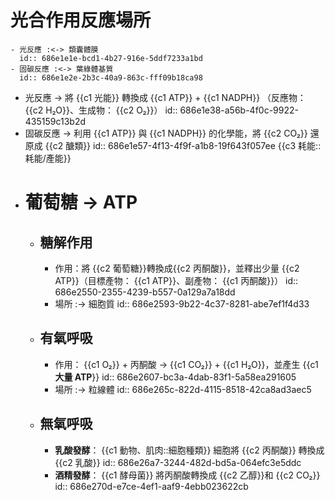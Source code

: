 # 光合作用反應場所
	- 光反應 :<-> 類囊體膜
	  id:: 686e1e1e-bcd1-4b27-916e-5ddf7233a1bd
	- 固碳反應 :<-> 葉綠體基質
	  id:: 686e1e2e-2b3c-40a9-863c-fff09b18ca98
- 光反應 -> 將 {{c1 光能}} 轉換成 {{c1 ATP}} + {{c1 NADPH}} （反應物： {{c2 H₂O}}、生成物： {{c2 O₂}}）
  id:: 686e1e38-a56b-4f0c-9922-435159c13b2d
- 固碳反應 -> 利用 {{c1 ATP}} 與 {{c1 NADPH}} 的化學能，將 {{c2 CO₂}} 還原成 {{c2 醣類}}
  id:: 686e1e57-4f13-4f9f-a1b8-19f643f057ee
  {{c3 耗能::耗能/產能}}
- # 葡萄糖 -> ATP
	- ## 糖解作用
		- 作用：將 {{c2 葡萄糖}}轉換成{{c2 丙酮酸}}，並釋出少量 {{c2 ATP}}（目標產物： {{c1 ATP}}、副產物： {{c1 丙酮酸}}）
		  id:: 686e2550-2355-4239-b557-0a129a7a18dd
		- 場所 :-> 細胞質
		  id:: 686e2593-9b22-4c37-8281-abe7ef1f4d33
	- ## 有氧呼吸
		- 作用： {{c1 O₂}} + 丙酮酸 -> {{c1 CO₂}} + {{c1 H₂O}}，並產生 {{c1 **大量 ATP**}}
		  id:: 686e2607-bc3a-4dab-83f1-5a58ea291605
		- 場所 :-> 粒線體
		  id:: 686e265c-822d-4115-8518-42ca8ad3aec5
	- ## 無氧呼吸
		- **乳酸發酵**： {{c1 動物、肌肉::細胞種類}} 細胞將 {{c2 丙酮酸}} 轉換成 {{c2 乳酸}}
		  id:: 686e26a7-3244-482d-bd5a-064efc3e5ddc
		- **酒精發酵**： {{c1 酵母菌}} 將丙酮酸轉換成 {{c2 乙醇}}和 {{c2 CO₂}}
		  id:: 686e270d-e7ce-4ef1-aaf9-4ebb023622cb